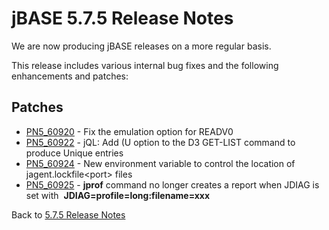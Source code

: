 # jBASE 5.7.5 Release Notes

<PageHeader />

We are now producing jBASE releases on a more regular basis.

This release includes various internal bug fixes and the following enhancements and patches:

## Patches

- [PN5\_60920](./../pn5_60920) - Fix the emulation option for READV0
- [PN5\_60922](./../pn5_60922) - jQL: Add (U option to the D3 GET-LIST command to produce Unique entries
- [PN5\_60924](./../pn5_60924) - New environment variable to control the location of jagent.lockfile&lt;port&gt; files
- [PN5\_60925](./../pn5_60925) - **jprof** command no longer creates a report when JDIAG is set with  **JDIAG=profile=long:filename=xxx**

Back to [5.7.5 Release Notes](./../README.md)

<PageFooter />
